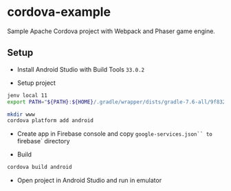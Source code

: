 # cordova-example

Sample Apache Cordova project with Webpack and Phaser game engine.

## Setup

- Install Android Studio with Build Tools `33.0.2`

- Setup project

```sh
jenv local 11
export PATH="${PATH}:${HOME}/.gradle/wrapper/dists/gradle-7.6-all/9f832ih6bniajn45pbmqhk2cw/gradle-7.6/bin"

mkdir www
cordova platform add android
```

- Create app in Firebase console and copy `google-services.json`` to `firebase` directory

- Build

```sh
cordova build android
```

- Open project in Android Studio and run in emulator
